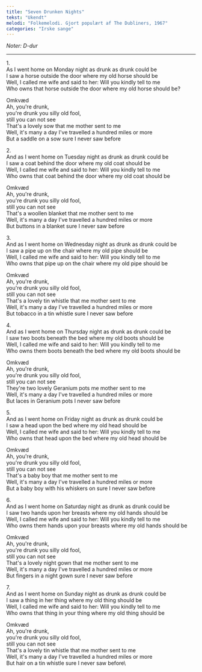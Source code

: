 ```yaml
---
title: "Seven Drunken Nights"
tekst: "Ukendt"
melodi: "Folkemelodi. Gjort populært af The Dubliners, 1967"
categories: "Irske sange"
---
```

*Noter: D-dur*

***

1\.\
As I went home on Monday night as drunk as drunk could be\
I saw a horse outside the door where my old horse should be\
Well, I called me wife and said to her: Will you kindly tell to me\
Who owns that horse outside the door where my old horse should be?

Omkvæd\
Ah, you're drunk,\
you're drunk you silly old fool,\
still you can not see\
That's a lovely sow that me mother sent to me\
Well, it's many a day I've travelled a hundred miles or more\
But a saddle on a sow sure I never saw before

2\.\
And as I went home on Tuesday night as drunk as drunk could be\
I saw a coat behind the door where my old coat should be\
Well, I called me wife and said to her: Will you kindly tell to me\
Who owns that coat behind the door where my old coat should be

Omkvæd\
Ah, you're drunk,\
you're drunk you silly old fool,\
still you can not see\
That's a woollen blanket that me mother sent to me\
Well, it's many a day I've travelled a hundred miles or more\
But buttons in a blanket sure I never saw before

3\.\
And as I went home on Wednesday night as drunk as drunk could be\
I saw a pipe up on the chair where my old pipe should be\
Well, I called me wife and said to her: Will you kindly tell to me\
Who owns that pipe up on the chair where my old pipe should be

Omkvæd\
Ah, you're drunk,\
you're drunk you silly old fool,\
still you can not see\
That's a lovely tin whistle that me mother sent to me\
Well, it's many a day I've travelled a hundred miles or more\
But tobacco in a tin whistle sure I never saw before

4\.\
And as I went home on Thursday night as drunk as drunk could be\
I saw two boots beneath the bed where my old boots should be\
Well, I called me wife and said to her: Will you kindly tell to me\
Who owns them boots beneath the bed where my old boots should be

Omkvæd\
Ah, you're drunk,\
you're drunk you silly old fool,\
still you can not see\
They're two lovely Geranium pots me mother sent to me\
Well, it's many a day I've travelled a hundred miles or more\
But laces in Geranium pots I never saw before

5\.\
And as I went home on Friday night as drunk as drunk could be\
I saw a head upon the bed where my old head should be\
Well, I called me wife and said to her: Will you kindly tell to me\
Who owns that head upon the bed where my old head should be

Omkvæd\
Ah, you're drunk,\
you're drunk you silly old fool,\
still you can not see\
That's a baby boy that me mother sent to me\
Well, it's many a day I've travelled a hundred miles or more\
But a baby boy with his whiskers on sure I never saw before

6\.\
And as I went home on Saturday night as drunk as drunk could be\
I saw two hands upon her breasts where my old hands should be\
Well, I called me wife and said to her: Will you kindly tell to me\
Who owns them hands upon your breasts where my old hands should be

Omkvæd\
Ah, you're drunk,\
you're drunk you silly old fool,\
still you can not see\
That's a lovely night gown that me mother sent to me\
Well, it's many a day I've travelled a hundred miles or more\
But fingers in a night gown sure I never saw before

7\.\
And as I went home on Sunday night as drunk as drunk could be\
I saw a thing in her thing where my old thing should be\
Well, I called me wife and said to her: Will you kindly tell to me\
Who owns that thing in your thing where my old thing should be

Omkvæd\
Ah, you're drunk,\
you're drunk you silly old fool,\
still you can not see\
That's a lovely tin whistle that me mother sent to me\
Well, it's many a day I've travelled a hundred miles or more\
But hair on a tin whistle sure I never saw before\
